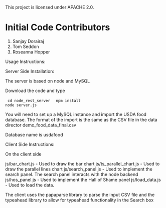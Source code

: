 This project is licensed under APACHE 2.0. 

<h1>Initial Code Contributors </h1> 

1. Sanjay Dorairaj
2. Tom Seddon
3. Roseanna Hopper

Usage Instructions:

Server Side Installation:

The server is based on node and MySQL

Download the code and type

<code> cd node_rest_server </code>
<code> npm install </code>
<code> node server.js </code>

You will need to set up a MySQL instance and import the USDA food database. The format of the import is the same 
as the CSV file in the data director demo_food_data_final.csv

Database name is usdafood

Client Side Instructions:

On the client side 

js/bar_chart.js - Used to draw the bar chart
js/ts_parallel_chart.js - Used to draw the parallel lines chart
js/search_panel.js - Used to implement the search panel. The search panel interacts with the node backend
js/hos_panel.js - Used to implement the Hall of Shame panel
js/load_data.js - Used to load the data. 

The client uses the papaparse library to parse the input CSV file and the typeahead library to allow for
typeahead functionality in the Search box


